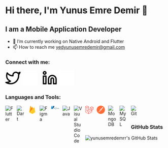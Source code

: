 # Hi there, I'm Yunus Emre Demir 👋

## I am a Mobile Application Developer

- 🌱 I’m currently working on Native Android and Flutter
- 📫 How to reach me yedyunusemredemir@gmail.com

### Connect with me:

[![website](./img/twitter-light.svg)](https://twitter.com/YunusEmreD_#gh-light-mode-only)
[![website](./img/twitter-dark.svg)](https://twitter.com/YunusEmreD_#gh-dark-mode-only)
&nbsp;&nbsp;
[![website](./img/linkedin-light.svg)](https://www.linkedin.com/in/yunusemredemir#gh-light-mode-only)
[![website](./img/linkedin-dark.svg)](https://www.linkedin.com/in/yunusemredemir#gh-dark-mode-only)


### Languages and Tools:

[<img align="left" alt="Flutter" width="26px" src="https://cdn.jsdelivr.net/gh/devicons/devicon/icons/flutter/flutter-original.svg" style="padding-right:10px;" />](https://flutter.dev/)
[<img align="left" alt="Dart" width="26px" src="https://cdn.jsdelivr.net/gh/devicons/devicon/icons/dart/dart-original.svg" style="padding-right:10px;" />](https://dart.dev/)
[<img align="left" alt="Firebase" width="26px" src="./img/firebase.svg" style="padding-right:10px;" />](https://firebase.google.com/)
[<img align="left" alt="Figma" width="26px" src="https://cdn.jsdelivr.net/gh/devicons/devicon/icons/figma/figma-original.svg" style="padding-right:10px;" />](https://www.figma.com/)
[<img align="left" alt="SQLite" width="26px" src="./img/sqlite.svg" style="padding-right:10px;" />](https://www.sqlite.org/index.html)
[<img align="left" alt="Java" width="26px" src="https://cdn.jsdelivr.net/gh/devicons/devicon/icons/java/java-original.svg" style="padding-right:10px;" />](https://www.java.com/)
[<img align="left" alt="Visual Studio Code" width="26px" src="https://cdn.jsdelivr.net/gh/devicons/devicon/icons/vscode/vscode-original.svg" style="padding-right:10px;" />](https://code.visualstudio.com/)
[<img align="left" alt="Laravel" width="26px" src="./img/laravel.svg" style="padding-right:10px;" />](https://laravel.com/)
[<img align="left" alt="Postman" width="26px" src="./img/postman.svg" style="padding-right:10px;" />](https://www.postman.com/)
[<img align="left" alt="MongoDB" width="26px" src="https://cdn.jsdelivr.net/gh/devicons/devicon/icons/mongodb/mongodb-original.svg" style="padding-right:10px;" />](https://www.mongodb.com/)
[<img align="left" alt="MySQL" width="26px" src="https://cdn.jsdelivr.net/gh/devicons/devicon/icons/mysql/mysql-original.svg" style="padding-right:10px;" />](https://www.mysql.com/)
[<img align="left" alt="Git" width="26px" src="https://cdn.jsdelivr.net/gh/devicons/devicon/icons/git/git-original.svg" style="padding-right:10px;" />](https://git-scm.com/)

<br />
<br />

### GitHub Stats

  <img align="left" alt="yunusemredemrr's GitHub Stats" src="https://github-readme-stats.vercel.app/api?username=yunusemredemrr&show_icons=true&hide_border=false&title_color=1114ed&icon_color=FFE400&bg_color=09131B&text_color=ffffff&border_color=0c1a25" />
